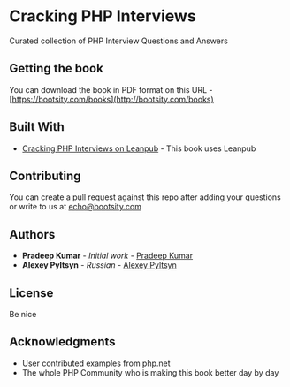 # Cracking PHP Interviews

Curated collection of PHP Interview Questions and Answers 

## Getting the book

You can download the book in PDF format on this URL - [https://bootsity.com/books](http://bootsity.com/books)

## Built With

* [Cracking PHP Interviews on Leanpub](https://leanpub.com/cracking-php-interviews) - This book uses Leanpub 

## Contributing

You can create a pull request against this repo after adding your questions or write to us at echo@bootsity.com

## Authors

* **Pradeep Kumar** - *Initial work* - [Pradeep Kumar](https://github.com/prady00)
* **Alexey Pyltsyn** - *Russian* - [Alexey Pyltsyn](https://github.com/lex111)

## License

Be nice

## Acknowledgments

* User contributed examples from php.net
* The whole PHP Community who is making this book better day by day
